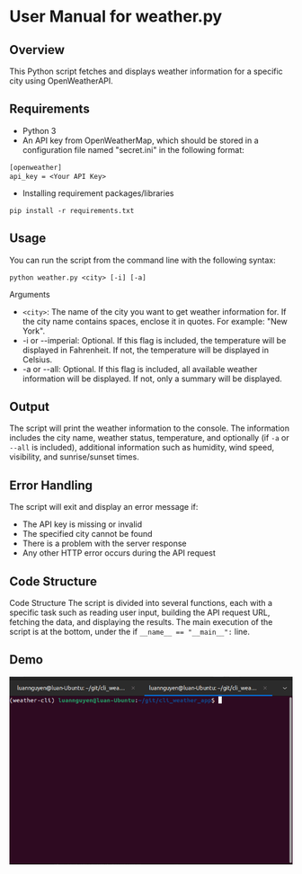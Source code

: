 # User Manual for weather.py
## Overview
This Python script fetches and displays weather information for a specific city using OpenWeatherAPI.
## Requirements
- Python 3
- An API key from OpenWeatherMap, which should be stored in a configuration file named "secret.ini" in the following format:
```
[openweather]
api_key = <Your API Key>
```
- Installing requirement packages/libraries
```
pip install -r requirements.txt
```

## Usage
You can run the script from the command line with the following syntax:
```
python weather.py <city> [-i] [-a]
```
Arguments
- `<city>`: The name of the city you want to get weather information for. If the city name contains spaces, enclose it in quotes. For example: "New York".
- -i or --imperial: Optional. If this flag is included, the temperature will be displayed in Fahrenheit. If not, the temperature will be displayed in Celsius.
- -a or --all: Optional. If this flag is included, all available weather information will be displayed. If not, only a summary will be displayed.
## Output
The script will print the weather information to the console. The information includes the city name, weather status, temperature, and optionally (if `-a` or `--all` is included), additional information such as humidity, wind speed, visibility, and sunrise/sunset times.
## Error Handling
The script will exit and display an error message if:
- The API key is missing or invalid
- The specified city cannot be found
- There is a problem with the server response
- Any other HTTP error occurs during the API request
## Code Structure
Code Structure
The script is divided into several functions, each with a specific task such as reading user input, building the API request URL, fetching the data, and displaying the results. The main execution of the script is at the bottom, under the if `__name__ == "__main__":` line.

## Demo
![Weather App Demo](demo/Peek%202024-02-13%2020-45.gif)